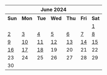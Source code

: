 <table align="center" border="0" cellpadding="0" cellspacing="0" class="month">
 <tr>
  <th class="month" colspan="7">
   June 2024
  </th>
 </tr>
 <tr>
  <th class="sun">
   Sun
  </th>
  <th class="mon">
   Mon
  </th>
  <th class="tue">
   Tue
  </th>
  <th class="wed">
   Wed
  </th>
  <th class="thu">
   Thu
  </th>
  <th class="fri">
   Fri
  </th>
  <th class="sat">
   Sat
  </th>
 </tr>
 <tr>
  <td class="noday">
  </td>
  <td class="noday">
  </td>
  <td class="noday">
  </td>
  <td class="noday">
  </td>
  <td class="noday">
  </td>
  <td class="noday">
  </td>
  <td class="sat">
   <a href="20240601.py">
    1
   </a>
  </td>
 </tr>
 <tr>
  <td class="sun">
   <a href="20240602.py">
    2
   </a>
  </td>
  <td class="mon">
   <a href="20240603.py">
    3
   </a>
  </td>
  <td class="tue">
   <a href="20240604.py">
    4
   </a>
  </td>
  <td class="wed">
   <a href="20240605.py">
    5
   </a>
  </td>
  <td class="thu">
   <a href="20240606.py">
    6
   </a>
  </td>
  <td class="fri">
   <a href="20240607.py">
    7
   </a>
  </td>
  <td class="sat">
   <a href="20240608.py">
    8
   </a>
  </td>
 </tr>
 <tr>
  <td class="sun">
   <a href="20240609.py">
    9
   </a>
  </td>
  <td class="mon">
   <a href="20240610.py">
    10
   </a>
  </td>
  <td class="tue">
   <a href="20240611.py">
    11
   </a>
  </td>
  <td class="wed">
   <a href="20240612.py">
    12
   </a>
  </td>
  <td class="thu">
   <a href="20240613.py">
    13
   </a>
  </td>
  <td class="fri">
   <a href="20240614.py">
    14
   </a>
  </td>
  <td class="sat">
   <a href="20240615.py">
    15
   </a>
  </td>
 </tr>
 <tr>
  <td class="sun">
   <a href="20240616.py">
    16
   </a>
  </td>
  <td class="mon">
   <a href="20240617.py">
    17
   </a>
  </td>
  <td class="tue">
   <a href="20240618.py">
    18
   </a>
  </td>
  <td class="wed">
   19
  </td>
  <td class="thu">
   20
  </td>
  <td class="fri">
   21
  </td>
  <td class="sat">
   22
  </td>
 </tr>
 <tr>
  <td class="sun">
   23
  </td>
  <td class="mon">
   24
  </td>
  <td class="tue">
   25
  </td>
  <td class="wed">
   26
  </td>
  <td class="thu">
   27
  </td>
  <td class="fri">
   28
  </td>
  <td class="sat">
   29
  </td>
 </tr>
 <tr>
  <td class="sun">
   30
  </td>
  <td class="noday">
  </td>
  <td class="noday">
  </td>
  <td class="noday">
  </td>
  <td class="noday">
  </td>
  <td class="noday">
  </td>
  <td class="noday">
  </td>
 </tr>
</table>
